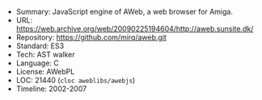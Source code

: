 * Summary:    JavaScript engine of AWeb, a web browser for Amiga.
* URL:        https://web.archive.org/web/20090225194604/http://aweb.sunsite.dk/
* Repository: https://github.com/mirq/aweb.git
* Standard:   ES3
* Tech:       AST walker
* Language:   C
* License:    AWebPL
* LOC:        21440 (`cloc aweblibs/awebjs`)
* Timeline:   2002-2007
